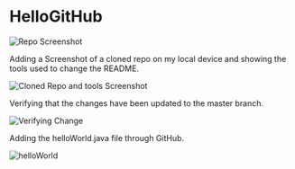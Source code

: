 # HelloGitHub

![Repo Screenshot](https://user-images.githubusercontent.com/49535429/73085883-77dd4980-3e9d-11ea-959d-98ac70059d90.PNG)


Adding a Screenshot of a cloned repo on my local device and showing the tools used to change the README.


![Cloned Repo and tools Screenshot](https://user-images.githubusercontent.com/49535429/73086352-81b37c80-3e9e-11ea-98c3-ebc4f29fa175.PNG)


Verifying that the changes have been updated to the master branch.


![Verifying Change](https://user-images.githubusercontent.com/49535429/73086855-67c66980-3e9f-11ea-9782-f2370f750432.PNG)


Adding the helloWorld.java file through GitHub.


![helloWorld](https://user-images.githubusercontent.com/49535429/73287203-de78a500-41c6-11ea-9d35-9f1e8b398032.PNG)
